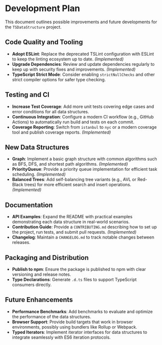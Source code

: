 # Development Plan

This document outlines possible improvements and future developments for the `TSDataStructure` project.

## Code Quality and Tooling

- **Adopt ESLint**: Replace the deprecated TSLint configuration with ESLint to keep the linting ecosystem up to date. *(Implemented)*
- **Upgrade Dependencies**: Review and update dependencies regularly to keep up with security fixes and improvements. *(Implemented)*
- **TypeScript Strict Mode**: Consider enabling `strictNullChecks` and other strict compiler options for safer type checking.

## Testing and CI

- **Increase Test Coverage**: Add more unit tests covering edge cases and error conditions for all data structures.
- **Continuous Integration**: Configure a modern CI workflow (e.g., GitHub Actions) to automatically run build and tests on each commit.
- **Coverage Reporting**: Switch from `istanbul` to `nyc` or a modern coverage tool and publish coverage reports. *(Implemented)*

## New Data Structures

- **Graph**: Implement a basic graph structure with common algorithms such as BFS, DFS, and shortest path algorithms. *(Implemented)*
- **PriorityQueue**: Provide a priority queue implementation for efficient task scheduling. *(Implemented)*
- **Balanced Trees**: Add self-balancing tree variants (e.g., AVL or Red-Black trees) for more efficient search and insert operations. *(Implemented)*

## Documentation

- **API Examples**: Expand the README with practical examples demonstrating each data structure in real-world scenarios.
- **Contribution Guide**: Provide a `CONTRIBUTING.md` describing how to set up the project, run tests, and submit pull requests. *(Implemented)*
- **Changelog**: Maintain a `CHANGELOG.md` to track notable changes between releases.

## Packaging and Distribution

- **Publish to npm**: Ensure the package is published to npm with clear versioning and release notes.
- **Type Declarations**: Generate `.d.ts` files to support TypeScript consumers directly.

## Future Enhancements

- **Performance Benchmarks**: Add benchmarks to evaluate and optimize the performance of the data structures.
- **Browser Support**: Provide build targets that work in browser environments, possibly using bundlers like Rollup or Webpack.
- **Typed Iterators**: Implement iterator interfaces for data structures to integrate seamlessly with ES6 iteration protocols.

